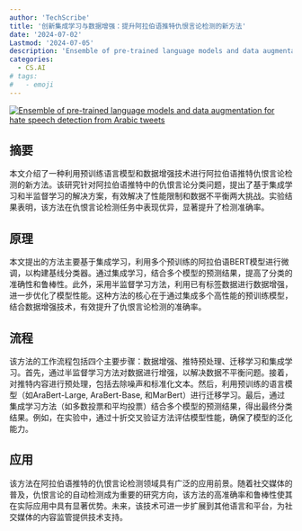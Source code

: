 ```yaml
---
author: 'TechScribe'
title: '创新集成学习与数据增强：提升阿拉伯语推特仇恨言论检测的新方法'
date: '2024-07-02'
Lastmod: '2024-07-05'
description: 'Ensemble of pre-trained language models and data augmentation for hate speech detection from Arabic tweets'
categories:
  - CS.AI
# tags:
#   - emoji
---
```


[![Ensemble of pre-trained language models and data augmentation for hate speech detection from Arabic tweets](https://arxiv-research-1301205113.cos.ap-guangzhou.myqcloud.com/images/2407.02448v1.pdf_0.jpg)](https://arxiv.org/abs/2407.02448v1)

## 摘要

本文介绍了一种利用预训练语言模型和数据增强技术进行阿拉伯语推特仇恨言论检测的新方法。该研究针对阿拉伯语推特中的仇恨言论分类问题，提出了基于集成学习和半监督学习的解决方案，有效解决了性能限制和数据不平衡两大挑战。实验结果表明，该方法在仇恨言论检测任务中表现优异，显著提升了检测准确率。<!--more-->

## 原理

本文提出的方法主要基于集成学习，利用多个预训练的阿拉伯语BERT模型进行微调，以构建基线分类器。通过集成学习，结合多个模型的预测结果，提高了分类的准确性和鲁棒性。此外，采用半监督学习方法，利用已有标签数据进行数据增强，进一步优化了模型性能。这种方法的核心在于通过集成多个高性能的预训练模型，结合数据增强技术，有效提升了仇恨言论检测的准确率。

## 流程

该方法的工作流程包括四个主要步骤：数据增强、推特预处理、迁移学习和集成学习。首先，通过半监督学习方法对数据进行增强，以解决数据不平衡问题。接着，对推特内容进行预处理，包括去除噪声和标准化文本。然后，利用预训练的语言模型（如AraBert-Large, AraBert-Base, 和MarBert）进行迁移学习。最后，通过集成学习方法（如多数投票和平均投票）结合多个模型的预测结果，得出最终分类结果。例如，在实验中，通过十折交叉验证方法评估模型性能，确保了模型的泛化能力。

## 应用

该方法在阿拉伯语推特的仇恨言论检测领域具有广泛的应用前景。随着社交媒体的普及，仇恨言论的自动检测成为重要的研究方向，该方法的高准确率和鲁棒性使其在实际应用中具有显著优势。未来，该技术可进一步扩展到其他语言和平台，为社交媒体的内容监管提供技术支持。